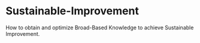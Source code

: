 # Sustainable-Improvement
How to obtain and optimize Broad-Based Knowledge to achieve Sustainable Improvement.
